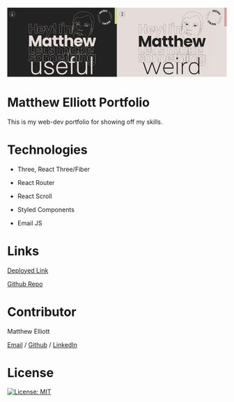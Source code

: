 ![Screenshot](splash.png)
# Matthew Elliott Portfolio

This is my web-dev portfolio for showing off my skills. 


# Technologies

- Three, React Three/Fiber

- React Router 

- React Scroll

- Styled Components
  
- Email JS


# Links

[Deployed Link](https://melliott.co/) 

[Github Repo](https://github.com/MatteoThomas/portfolio6)

# Contributor

Matthew Elliott

[Email](mailto:matt.ell@pm.me) /
[Github](https://github.com/MatteoThomas/) /
[LinkedIn](https://www.linkedin.com/in/matthewell/)

# License

[![License: MIT](https://img.shields.io/badge/License-MIT-yellow.svg)](https://opensource.org/licenses/MIT)
